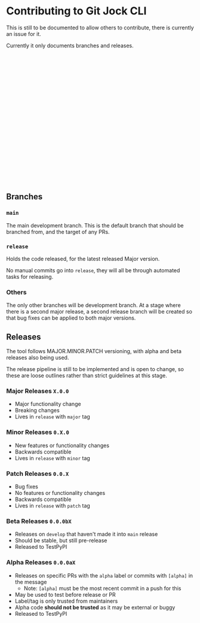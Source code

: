 # Contributing to Git Jock CLI

This is still to be documented to allow others to contribute, there is currently an issue for it.

Currently it only documents branches and releases.




<br/>
<br/>
<br/>
<br/>
<br/>
<br/>
<br/>
<br/>
<br/>
<br/>
<br/>
<br/>
<br/>
<br/>
<br/>
<br/>
<br/>
<br/>
<br/>
<br/>

## Branches

### `main`
The main development branch. This is the default branch that should be branched from, and the target of any PRs.

### `release`
Holds the code released, for the latest released Major version.

No manual commits go into `release`, they will all be through automated tasks for releasing.

### Others
The only other branches will be development branch. At a stage where there is a second major release, a second release
branch will be created so that bug fixes can be applied to both major versions.

## Releases

The tool follows MAJOR.MINOR.PATCH versioning, with alpha and beta releases also being used.

The release pipeline is still to be implemented and is open to change, so these are loose outlines rather than strict
guidelines at this stage.

### Major Releases `X.0.0`
* Major functionality change
* Breaking changes
* Lives in `release` with `major` tag

### Minor Releases `0.X.0`
* New features or functionality changes
* Backwards compatible
* Lives in `release` with `minor` tag

### Patch Releases `0.0.X`
* Bug fixes
* No features or functionality changes
* Backwards compatible
* Lives in `release` with `patch` tag

### Beta Releases `0.0.0bX`
* Releases on `develop` that haven't made it into `main` release
* Should be stable, but still pre-release
* Released to TestPyPI

### Alpha Releases `0.0.0aX`
* Releases on specific PRs with the `alpha` label or commits with `[alpha]` in the message
  * Note: `[alpha]` must be the most recent commit in a push for this
* May be used to test before release or PR
* Label/tag is only trusted from maintainers
* Alpha code **should not be trusted** as it may be external or buggy
* Released to TestPyPI